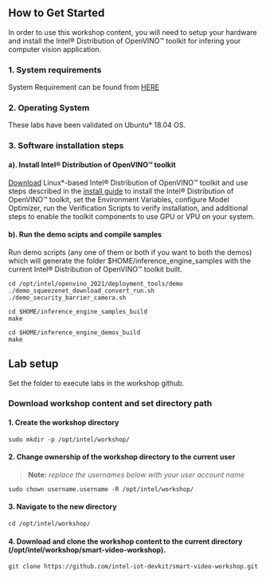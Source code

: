 ## How to Get Started
   
In order to use this workshop content, you will need to setup your hardware and install the Intel® Distribution of OpenVINO™ toolkit for infering your computer vision application.  
### 1. System requirements
System Requirement can be found from [HERE](https://software.intel.com/content/www/us/en/develop/tools/openvino-toolkit/system-requirements.html)

### 2. Operating System
These labs have been validated on Ubuntu* 18.04 OS. 

### 3. Software installation steps
#### a). Install Intel® Distribution of OpenVINO™ toolkit 
[Download](https://software.intel.com/content/www/us/en/develop/tools/openvino-toolkit/choose-download/linux.html) Linux*-based Intel® Distribution of OpenVINO™ toolkit and use steps described in the [install guide](https://software.intel.com/en-us/articles/OpenVINO-Install-Linux)
to install the Intel® Distribution of OpenVINO™ toolkit, set the Environment Variables, configure Model Optimizer, run the Verification Scripts to verify installation, and additional steps to enable the toolkit components to use GPU or VPU on your system.

#### b). Run the demo scipts and compile samples
Run demo scripts (any one of them or both if you want to both the demos) which will generate the folder $HOME/inference_engine_samples with the current Intel® Distribution of OpenVINO™ toolkit built. 

	cd /opt/intel/openvino_2021/deployment_tools/demo
	./demo_squeezenet_download_convert_run.sh
	./demo_security_barrier_camera.sh
	
	cd $HOME/inference_engine_samples_build
	make

	cd $HOME/inference_engine_demos_build
	make

## Lab setup
Set the folder to execute labs in the workshop github.

### Download workshop content and set directory path
#### 1. Create the workshop directory

	sudo mkdir -p /opt/intel/workshop/
	
#### 2. Change ownership of the workshop directory to the current user 

> **Note:** *replace the usernames below with your user account name*
		
	sudo chown username.username -R /opt/intel/workshop/

#### 3. Navigate to the new directory

	cd /opt/intel/workshop/

#### 4. Download and clone the workshop content to the current directory (/opt/intel/workshop/smart-video-workshop).

	git clone https://github.com/intel-iot-devkit/smart-video-workshop.git
	
